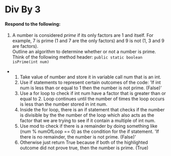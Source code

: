 # Div By 3
#### Respond to the following:

1. A number is considered *prime* if its only factors are 1 and itself. For example, 7 is prime (1 and 7 are the only factors) and 9 is not (1, 3 and 9 are factors).  
Outline an algorithm to determine whether or not a number is prime.  
Think of the following method header:
`public static boolean isPrime(int num)`

  * 1) Take value of number and store it in variable call num that is an int.
    2) Use if statements to represent certain outcomes of the code:
      'If int num is less than or equal to 1 then the number is not prime. (False)'
    3) Use a for loop to check if int num have a factor that is greater than or equal to 2. Loop continues until the number of times the loop occurs is less than the number stored in int num.
    4) Inside the for loop, there is an if statement that checks if the number is divisible by the the number of the loop which also acts as the factor that we are trying to see if it contain a multiple of int num.
    5) Use mod to check if there is a remainder by doing something like (num % numOfLoop == 0) as the condition for the if statement.
        'If there is no remainder, the number is not prime. (False)'
    6) Otherwise just return True because if both of the highlighted outcome did not prove true, then the number is prime. (True)
